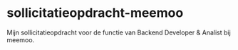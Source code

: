# sollicitatieopdracht-meemoo
Mijn sollicitatieopdracht voor de functie van Backend Developer &amp; Analist bij meemoo.
